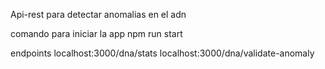 Api-rest para detectar anomalias en el adn

comando para iniciar la app
npm run start

endpoints
localhost:3000/dna/stats
localhost:3000/dna/validate-anomaly
